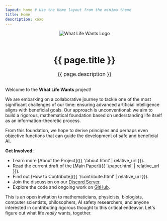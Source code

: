 ```yaml
---
layout: home # Use the home layout from the minima theme
title: Home
description: xoxo
---
```


<div style="text-align: center; margin-bottom: 30px;">
  <img src="{{ '/assets/images/logo.png' | relative_url }}" alt="What Life Wants Logo" style="max-width: 200px; margin-bottom: 20px;"/>
  <h1>{{ page.title }}</h1>
  <p style="font-size: 1.2em;">{{ page.description }}</p>
</div>

Welcome to the **What Life Wants** project!

We are embarking on a collaborative journey to tackle one of the most significant challenges of our time: ensuring advanced artificial intelligence aligns with beneficial goals. Our approach is unconventional: we aim to build a rigorous, mathematical foundation based on understanding life itself as an information-theoretic process.

From this foundation, we hope to derive principles and perhaps even objective functions that can guide the development of safe and beneficial AI.

**Get Involved:**

* Learn more [About the Project]({{ '/about.html' | relative_url }}).
* Read the current draft of the [Main Paper]({{ '/paper.html' | relative_url }}).
* Find out [How to Contribute]({{ '/contribute.html' | relative_url }}).
* Join the discussion on our [Discord Server](https://discord.gg/D9EYEjcW).
* Explore the code and ongoing work on [GitHub](https://github.com/WhatLifeWants/WhatLifeWants.github.io/).

This is an open invitation to mathematicians, physicists, biologists, computer scientists, philosophers, AI safety researchers, and anyone interested in contributing rigorous thought to this critical endeavor. Let's figure out what life *really* wants, together.
